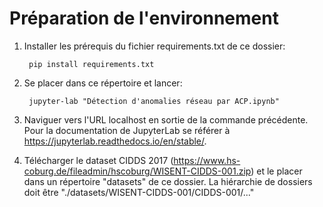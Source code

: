# Préparation de l'environnement

1. Installer les prérequis du fichier requirements.txt de ce dossier:

        pip install requirements.txt

2. Se placer dans ce répertoire et lancer:

        jupyter-lab "Détection d'anomalies réseau par ACP.ipynb"

3. Naviguer vers l'URL localhost en sortie de la commande précédente. Pour la documentation de JupyterLab se référer à https://jupyterlab.readthedocs.io/en/stable/.

4. Télécharger le dataset CIDDS 2017 (https://www.hs-coburg.de/fileadmin/hscoburg/WISENT-CIDDS-001.zip) et le placer dans un répertoire "datasets" de ce dossier. La hiérarchie de dossiers doit être "./datasets/WISENT-CIDDS-001/CIDDS-001/..."
